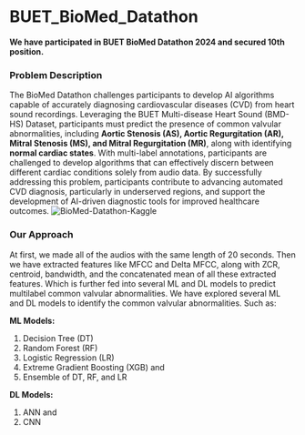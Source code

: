 # BUET_BioMed_Datathon

**We have participated in BUET BioMed Datathon 2024 and secured 10th position.** 

### Problem Description
The BioMed Datathon challenges participants to develop AI algorithms capable of accurately diagnosing cardiovascular diseases (CVD) from heart sound recordings. Leveraging the BUET Multi-disease Heart Sound (BMD-HS) Dataset, participants must predict the presence of common valvular abnormalities, including **Aortic Stenosis (AS), Aortic Regurgitation (AR), Mitral Stenosis (MS), and Mitral Regurgitation (MR)**, along with identifying **normal cardiac states**. With multi-label annotations, participants are challenged to develop algorithms that can effectively discern between different cardiac conditions solely from audio data. By successfully addressing this problem, participants contribute to advancing automated CVD diagnosis, particularly in underserved regions, and support the development of AI-driven diagnostic tools for improved healthcare outcomes.
![BioMed-Datathon-Kaggle](https://github.com/Asrarul-Hoque-Eusha/BUET_BioMed_Datathon/assets/106666923/f2d99fe8-f129-45f3-9dfe-f5df6c618f8c)

### Our Approach
At first, we made all of the audios with the same length of 20 seconds. Then we have extracted features like MFCC and Delta MFCC, along with ZCR, centroid, bandwidth, and the concatenated mean of all these extracted features. Which is further fed into several ML and DL models to predict multilabel common valvular abnormalities. We have explored several ML and DL models to identify the common valvular abnormalities. Such as:

**ML Models:**
1. Decision Tree (DT)
2. Random Forest (RF)
3. Logistic Regression (LR)
4. Extreme Gradient Boosting (XGB) and
5. Ensemble of DT, RF, and LR

**DL Models:**
1. ANN and
2. CNN
